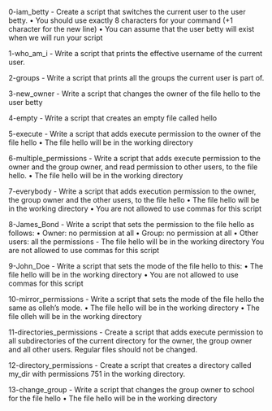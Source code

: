 0-iam_betty - Create a script that switches the current user to the user betty.
       • You should use exactly 8 characters for your command (+1 character for the new line)
       • You can assume that the user betty will exist when we will run your script

1-who_am_i - Write a script that prints the effective username of the current user.

2-groups - Write a script that prints all the groups the current user is part of.

3-new_owner - Write a script that changes the owner of the file hello to the user betty

4-empty - Write a script that creates an empty file called hello

5-execute - Write a script that adds execute permission to the owner of the file hello
      • The file hello will be in the working directory

6-multiple_permissions - Write a script that adds execute permission to the owner and the group owner, and read permission to other users, to the file hello.
      • The file hello will be in the working directory

7-everybody - Write a script that adds execution permission to the owner, the group owner and the other users, to the file hello
      • The file hello will be in the working directory
      • You are not allowed to use commas for this script

8-James_Bond - Write a script that sets the permission to the file hello as follows:
	• Owner: no permission at all
	• Group: no permission at all
	• Other users: all the permissions
	- The file hello will be in the working directory You are not allowed to use commas for this script

9-John_Doe - Write a script that sets the mode of the file hello to this:
	• The file hello will be in the working directory
	• You are not allowed to use commas for this script

10-mirror_permissions - Write a script that sets the mode of the file hello the same as olleh’s mode.
      • The file hello will be in the working directory
      • The file olleh will be in the working directory

11-directories_permissions - Create a script that adds execute permission to all subdirectories of the current directory for the owner, the group owner and all other users. Regular files should not be changed.

12-directory_permissions - Create a script that creates a directory called my_dir with permissions 751 in the working directory.

13-change_group - Write a script that changes the group owner to school for the file hello
      • The file hello will be in the working directory

